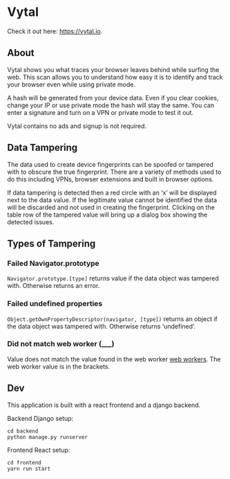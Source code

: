 # Vytal

Check it out here: https://vytal.io.

## About

Vytal shows you what traces your browser leaves behind while surfing the web. This scan allows you to understand how easy it is to identify and track your browser even while using private mode.

A hash will be generated from your device data. Even if you clear cookies, change your IP or use private mode the hash will stay the same. You can enter a signature and turn on a VPN or private mode to test it out.

Vytal contains no ads and signup is not required.

## Data Tampering

The data used to create device fingerprints can be spoofed or tampered with to obscure the true fingerprint. There are a variety of methods used to do this including VPNs, browser extensions and built in browser options.

If data tampering is detected then a red circle with an ‘x’ will be displayed next to the data value. If the legitimate value cannot be identified the data will be discarded and not used in creating the fingerprint. Clicking on the table row of the tampered value will bring up a dialog box showing the detected issues.

## Types of Tampering

### Failed Navigator.prototype

`Navigator.prototype.[type]` returns value if the data object was tampered with. Otherwise returns an error.

### Failed undefined properties

`Object.getOwnPropertyDescriptor(navigator, [type])` returns an object if the data object was tampered with. Otherwise returns ‘undefined’.

### Did not match web worker (\_\_\_)

Value does not match the value found in the web worker [web workers](https://developer.mozilla.org/en-US/docs/Web/API/Web_Workers_API/Using_web_workers). The web worker value is in the brackets.

## Dev

This application is built with a react frontend and a django backend.

Backend Django setup:

```
cd backend
python manage.py runserver
```

Frontend React setup:

```
cd frontend
yarn run start
```
